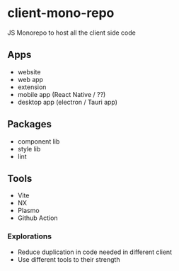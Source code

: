 # client-mono-repo
JS Monorepo to host all the client side code

## Apps
- website
- web app
- extension
- mobile app (React Native / ??)
- desktop app (electron / Tauri app)

## Packages
- component lib
- style lib
- lint

## Tools
- Vite
- NX
- Plasmo
- Github Action

### Explorations
- Reduce duplication in code needed in different client
- Use different tools to their strength


